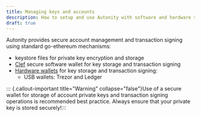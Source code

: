 ```yaml
---
title: Managing keys and accounts
description: How to setup and use Autonity with software and hardware secure wallets
draft: true
---
```


Autonity provides secure account management and transaction signing using standard go-ethereum mechanisms:

- keystore files for private key encryption and storage
- [Clef](/account-holders/key-mgt//clef/) secure software wallet for key storage and transaction signing
- [Hardware wallets](/account-holders/key-mgt//usb-wallets) for key storage and transaction signing:
  - USB wallets: Trezor and Ledger

::: {.callout-important title="Warning" collapse="false"}Use of a secure wallet for storage of account private keys and transaction signing operations is recommended best practice. Always ensure that your private key is stored securely!:::
